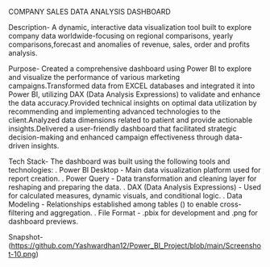 COMPANY SALES DATA ANALYSIS DASHBOARD

Description-
A dynamic, interactive data visualization tool built to explore company data worldwide-focusing on regional comparisons, yearly comparisons,forecast and anomalies of revenue, sales, order and profits analysis.

Purpose-
Created a comprehensive dashboard using Power BI to explore and visualize the performance of various marketing campaigns.Transformed data from EXCEL databases and integrated it into Power BI, utilizing DAX (Data Analysis Expressions) to validate and enhance the data accuracy.Provided technical insights on optimal data utilization by recommending and implementing advanced technologies to the client.Analyzed data dimensions related to patient and provide actionable insights.Delivered a user-friendly dashboard that facilitated strategic decision-making and enhanced campaign effectiveness through data-driven insights.

Tech Stack-
The dashboard was built using the following tools and technologies:
. Power BI Desktop - Main data visualization platform used for report creation.
. Power Query - Data transformation and cleaning layer for reshaping and preparing the data.
. DAX (Data Analysis Expressions) - Used for calculated measures, dynamic visuals, and conditional logic.
. Data Modeling - Relationships established among tables () to enable cross-filtering and aggregation.
. File Format - .pbix for development and .png for dashboard previews.

Snapshot-
(https://github.com/Yashwardhan12/Power_BI_Project/blob/main/Screenshot-10.png)
